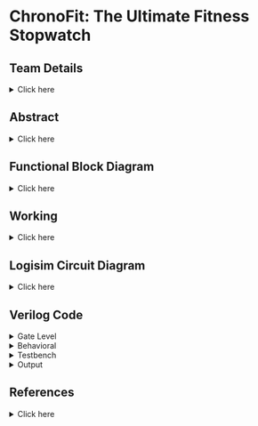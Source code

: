 # ChronoFit: The Ultimate Fitness Stopwatch

## Team Details
<details>
  <summary> Click here </summary>

  > Semester: 3rd Sem B. Tech. CSE

  > Section: S2

  > Team ID: S2-T5

  > Member-1: Atharv Rajurkar, 231CS215, atharvrajurkar.231cs215@nitk.edu.in

  > Member-2: Manish Agarwal, 231CS232, manishagarwal.231cs232@nitk.edu.in

  > Member-3: Saksham Parmar, 231CS253, sakshamparmar.231cs253@nitk.edu.in
</details>

## Abstract
<details>
  <summary>Click here</summary>
  
  ### Motivation
  
  > 
In today’s fast-paced world, maintaining a healthy lifestyle is challenging, particularly due
to the high cost of advanced fitness technology. ChronoFit helps in solving this problem by
contributing to foster a healthier, more active lifestyle in a practical and accessible manner for
college students and beyond.



 ### Problem Statement

  >
The ChronoFit project aims to develop a digital stopwatch that not only functions as a conventional lap timer but also provides fitness insights such as calorie count, heart rate estimates,
and stamina tracking—all without the use of physical sensors. By utilizing average data and
user inputs (such as weight, distance covered, age, and type of activity), ChronoFit will deliver
a unique, sensor-free approach to fitness monitoring.


### Features


•  **Implementing Stopwatch with Lap Timer**:</t>   
  > Standard stopwatch functionality to track time. Ability to record and display multiple lap times.

• **Calorie Calculation**:
  > Estimates calories burned based on user inputs (weight, age, type of activity) using established formulas.
 
• **Heart Rate Estimation**:
  > Calculates estimated heart rate based on age and activity level using standard equations.

• **Stamina Tracking**:
  > Evaluates stamina based on duration of activity.


</details>
  


## Functional Block Diagram
<details>
  <summary> Click here </summary>
  
 ![block_diagram](https://github.com/user-attachments/assets/8256d4ca-b630-43bc-86f8-6f9e13b05982)




</details>

## Working
<details>
  <summary>Click here</summary>

  ### Main Circuit's Working
  In this project model, users input their Weight, Resting Heart Rate(RHR) and Distance along with selecting a specific type of physical activity (namely Walking, Running or Cycling) to receive data upon certain physical attributes after performing the said activity. Once the activity is selected using a switch (which also acts as the start-stop switch for the stopwatch clock), simultaneously the sequential block of the circuit is triggered which is used to track the duration of the activity. The inputs of the users are stored in registers which relay the necessary data further to the respective modules.
  To enter the data of a new user, a reset switch is used which resets the stored values of all the registers to zero, since we have used low level trigger registers here. This allows us to change the data as we require for the new user after which we can toggle the reset switch back to zero to calculate the data for the new user.

The following components are used for the implementation of all the modules:
	
>  1) Adder
>  2) Multiplier
>  3) Multiplexer
>  4) Basic logic gates like OR, AND, NOT gates
>  5) Registers
>  6) JK flip flops

The following modules are used in the circuit: 

#### Calorie Counter
This processing unit takes time, type of activity and weight of the person as the input and provides the calories burned by the user while performing the activity. At a time only one activity can be selected. According to the activity selected, the MET(Metabolic Equivalent of Task) data is then further passed in the unit for processing. MET values are 10(1010) for running, 5(0101) for walking and 8(1000) for cycling. The ongoing time, MET and weight are multiplied together using the formula:
				
    Calorie Counter = time(seconds) * MET * weight(kgs)
The time and MET value is first passed into the 10 bit by 8 bit multiplier and then the output of this multiplier is passed along with the weight of the person to another 10 bit by 8 bit multiplier to generate the amount of Calories burned.

#### Speed Calculator
This unit takes the current time and amount of distance travelled in that time as input. In practical applications, distance can be measured in real time using a GPS sensor, however, due to the limited scope of theory for the given project, using sensors is not recommended. Therefore, we first give the total distance covered by the user as input using switches and then note the time taken by the user to cover the said distance using the stopwatch. 

The module therefore provides us with the actual speed only after the stopwatch for an activity has been turned off using the following formula. It divides the distance and time using an 8 bit by 6 bit divider circuit to generate the speed according to the formula:
				
    Speed = distance(meters)/time taken by the activity(seconds)

  The computation is done using a division circuit.

#### Heart Rate Estimator
This module takes in the initial or the Resting Heart Rate(RHR) of the user before performing the activity and outputs the heartbeat of the user after they have performed the given activity.
The inputs to the module block are: RHR, Weight and the output speed of the _Speed Calculator_ module. The output Target Heart Rate can then be computed using the following formula: 
				
    Target Heart Rate(THR) = RHR + (weight/2) + (speed/3)
It uses two division circuits and two adder circuits to generate the output.

#### Sequential
The sequential module consists of the components required for tracking down the time for which a particular activity has been performed. The inputs to the Sequential block consist of the timed activities and one reset button. The output consists of the activity which was being performed and the time for which it was being performed. 
The main component used inside the sequential block is a mod 60 counter clock. This clock is created using a 6-bit asynchronous counter produced using JK- flip flops.
The input activities are used as the start-stop switch for the counter clock such that if any of the three activities are switched on, the counter clock is activated and if all the three activites are switched to zero, then the clock is paused at whatever time has passed till then.
The reset button is used to reset the timer to zero. Also, since this is a minute timer, or a mod 60 counter, it also automatically resets back to zero when the counter reaches 60. 

The activity which was being performed for the given time is stored in a register because if we were to feed the activity inputs directly into the combinational modules for the calculations, then as soon as the input activities are toggled to zero, the data for the activities passed to the combinational circuits would turn to zero too. To overcome this difficulty, I used a rising edge register which stores the value of the activity which was being performed before the timer went back to zero. This way the value stored in the register is overwritten only when the activity input goes from 0 to 1, in which case the new activity would be stored in the register, which is then passed onto the further circuits for calculations.

![flowchart](https://github.com/user-attachments/assets/44fb8f55-8d3e-4a9c-a1df-5f3381887972)


#### Functional Table(Sample Cases)
| Seconds | RHR | Weight | Distance | Activity | Reset | Calories (Run) | Calories (Walk) | Calories (Cycle) | THR | Speed |
|:-------:|:---:|:------:|:--------:|:--------:|:-----:|:--------------:|:---------------:|:----------------:|:---:|:-----:|
|000101|0111100|1000110|1100100|100|0|11011010110|0000000000000|0000000000000|01100101|00010100|
|001000|0111100|1000110|1100100|010|0|11011010110|1000110000000|0000000000000|01100001|00000111|
|001010|0111100|1000110|1100100|001|0|11011010110|1000110000000|1101101011000|01100000|00000100|
|000001|0000000|0000000|0000000|000|1|00000000000|0000000000000|0000000000000|01010100|11111111|
</details>

<!-- Fourth Section -->
## Logisim Circuit Diagram
<details>
  <summary>Click here</summary>

#### Main Circuit Diagram
 ![ChronoFit](https://github.com/user-attachments/assets/085a8d99-86e6-448e-b190-dce732be354a)
#### Calorie Calculator Module
![CaloCalc](https://github.com/user-attachments/assets/2359c578-6ed6-4ac1-b910-b31921a7b523)
#### Speed Calculator Module
![SpeedCalc](https://github.com/user-attachments/assets/ce588654-d92e-48d2-866b-88337b47ba6d)
#### Heart Rate Estimator Module
![HRcalc](https://github.com/user-attachments/assets/76bece36-5ec0-45c7-b5df-4b1db718c326)
#### Sequential Module
![Sequential](https://github.com/user-attachments/assets/a9d8659c-8432-4afb-9ce4-52932ae8ffd8)
#### Counter Clock Used in Sequential Module 
![CounterClock](https://github.com/user-attachments/assets/e12adf79-bf0e-4bcf-a6eb-0d6a2fc1a2f0)
#### Multiplier Circuit
![Multiplier](https://github.com/user-attachments/assets/85453ef2-b4f2-4b91-a96b-4427dfe4b022)
#### Divider Circuit
![Divider](https://github.com/user-attachments/assets/885f3152-a40f-4360-981e-adc0051be0a1)
#### Processing Unit used in Divider
![ProcessUnit](https://github.com/user-attachments/assets/e67d0fe7-eec0-4678-aa54-d34cd9491acf)


</details>

<!-- Fifth Section -->
## Verilog Code
<details>
	<summary>Gate Level</summary>
</details>

<details>
  <summary>Behavioral</summary>
	

	
	module fitness_tracker (
	    input wire clk,          // Clock signal
	    input wire rst,          // Reset signal
	    input wire [6:0] RHR,  // 7-bit Resting heart rate
	    input wire [6:0] weight,      // 7-bit Weight input
	    input wire [6:0] age,         // 7-bit Age input
	    input wire [7:0] distance,    // 8-bit Distance input
	    input wire Run,         // Activity 1 button input
	    input wire Walk,         // Activity 2 button input
	    input wire Cycle,         // Activity 3 button input
	    output wire [5:0] seconds_Run, // Time spent on activity 1 (6-bit)
	    output wire [5:0] seconds_Walk, // Time spent on activity 2 (6-bit)
	    output wire [5:0] seconds_Cycle, // Time spent on activity 3 (6-bit)
	    output wire [15:0] calories_Run, // Calories burned in activity 1
	    output wire [15:0] calories_Walk, // Calories burned in activity 2
	    output wire [15:0] calories_Cycle, // Calories burned in activity 3
	    output wire [15:0] speed,       // Speed calculation
	    output wire [15:0] THR    // Heartbeat calculation
	);

	// Instantiate the stopwatch module to track time for each activity
	fitness_stopwatch stopwatch_inst (
	    .clk(clk),
	    .rst(rst),
	    .RHR(RHR),
	    .weight(weight),
	    .age(age),
	    .distance(distance),
	    .Run(Run),
	    .Walk(Walk),
	    .Cycle(Cycle),
	    .seconds_Run(seconds_Run),
	    .seconds_Walk(seconds_Walk),
	    .seconds_Cycle(seconds_Cycle)
	);

	// Instantiate the calorie calculator module to calculate calories burned
	calorie_calculator calorie_calc_inst (
	    .weight(weight),
	    .time_Run(seconds_Run),
	    .time_Walk(seconds_Walk),
	    .time_Cycle(seconds_Cycle),
	    .calories_Run(calories_Run),
	    .calories_Walk(calories_Walk),
	    .calories_Cycle(calories_Cycle)
	);

	// Instantiate the speed calculator module to calculate the speed
	speed_calculator speed_calc_inst (
	    .distance(distance),
	    .time_Run(seconds_Run),
	    .time_Walk(seconds_Walk),
	    .time_Cycle(seconds_Cycle),
	    .speed(speed)
	);

	// Instantiate the heartbeat calculator module to calculate the heartbeat
	heartbeat_calculator heartbeat_calc_inst (
	    .RHR(RHR),
	    .weight(weight),
	    .speed(speed),
	    .THR(THR)
	);

	endmodule


	// Stopwatch Submodule to track activity time
	module fitness_stopwatch (
	    input wire clk,
	    input wire rst,
	    input wire [6:0] RHR,
	    input wire [6:0] weight,
	    input wire [6:0] age,
	    input wire [7:0] distance,
	    input wire Run,
	    input wire Walk,
	    input wire Cycle,
	    output reg [5:0] seconds_Run,  // Time counter for activity 1
	    output reg [5:0] seconds_Walk,  // Time counter for activity 2
	    output reg [5:0] seconds_Cycle   // Time counter for activity 3
	);

	reg [5:0] counter_Run, counter_Walk, counter_Cycle;
	
	always @(posedge clk or posedge rst) begin
	    if (rst) begin
	        counter_Run <= 6'd0;
	        counter_Walk <= 6'd0;
	        counter_Cycle <= 6'd0;
	        seconds_Run <= 6'd0;
	        seconds_Walk <= 6'd0;
	        seconds_Cycle <= 6'd0;
	    end else begin
	        // Activity 1 time tracking
	        if (Run) begin
	            if (counter_Run < 6'd59)
	                counter_Run <= counter_Run + 1;
	            else
	                counter_Run <= 6'd0;  // Reset counter after 59 seconds
	        end
	        seconds_a1 <= counter_a1;

	        // Activity 2 time tracking
	        if (Walk) begin
	            if (counter_a2 < 6'd59)
	                counter_Walk <= counter_Walk + 1;
	            else
	                counter_Walk <= 6'd0;
	        end
	        seconds_Walk <= counter_Walk;

	        // Activity 3 time tracking
	        if (Cycle) begin
	            if (counter_Cycle < 6'd59)
	                counter_Cycle <= counter_Cycle + 1;
	            else
	                counter_Cycle <= 6'd0;
	        end
	        seconds_Cycle <= counter_Cycle;
	    end
	end
	
	endmodule


	// Calorie Calculator Submodule
	module calorie_calculator (
	    input wire [6:0] weight,       // User's weight
	    input wire [5:0] time_Run,      // Time spent on activity 1
	    input wire [5:0] time_Walk,      // Time spent on activity 2
	    input wire [5:0] time_Cycle,      // Time spent on activity 3
	    output reg [15:0] calories_Run, // Calories burned in activity 1
	    output reg [15:0] calories_Walk, // Calories burned in activity 2
	    output reg [15:0] calories_Cycle  // Calories burned in activity 3
	);

	// Constants for calorie calculation
	localparam MET_Run = 5;
	localparam MET_Walk = 8;
	localparam MET_Cycle = 10;

	always @(*) begin
	    // Calorie calculation for each activity
	    calories_Run = MET_Run * weight * time_Run;
	    calories_Walk = MET_Walk * weight * time_Walk;
	    calories_Cycle = MET_Cycle * weight * time_Cycle;
	end

	endmodule


	// Speed Calculator Submodule
	module speed_calculator (
	    input wire [7:0] distance,    // Distance travelled
	    input wire [5:0] time_Run,     // Time spent on activity 1
	    input wire [5:0] time_Walk,     // Time spent on activity 2
	    input wire [5:0] time_Cycle,     // Time spent on activity 3
	    output reg [15:0] speed       // Calculated speed (distance / time)
	);

	reg [5:0] total_time;  // Total time spent across all activities

	always @(*) begin
	    total_time = time_Run + time_Walk + time_Cycle;  // Total time spent in all activities
	    
	    // Check if total_time is non-zero to avoid division by zero
	    if (total_time > 0) begin
	        speed = distance / total_time;  // Calculate speed (distance/time)
	    end else begin
	        speed = 16'd0;  // Set speed to zero if no time has been recorded
	    end
	end

	endmodule


	// Heartbeat Calculator Submodule
	module heartbeat_calculator (
	    input wire [6:0] RHR,   // Resting heart rate
	    input wire [6:0] weight,       // Weight of the user
	    input wire [15:0] speed,       // Speed of the user
	    output reg [15:0] THR    // Calculated heartbeat
	);

	// Fixed-point multiplication constants for weight and speed contributions
	localparam weight_factor = 5;  // Approximation for 0.5 * weight (scaled up by 10)
	localparam speed_factor = 3;   // Approximation for 0.3 * speed (scaled up by 10)
	
	always @(*) begin
	    // Heartbeat calculation: hr_resting + (0.5 * weight) + (0.3 * speed)
	    THR = RHR + (weight * weight_factor) / 10 + (speed * speed_factor) / 10;
	end
	
	endmodule

</details>
<details>
	<summary>Testbench</summary>

	module tb_fitness_tracker;
	
	// Inputs
	reg clk;
	reg rst;
	reg [7:0] RHR;
	reg [7:0] weight;
	reg [7:0] age;
	reg [7:0] distance;
	reg Run;
	reg Walk;
	reg Cycle;
	
	// Outputs
	wire [7:0] seconds_Run;
	wire [7:0] seconds_Walk;
	wire [7:0] seconds_Cycle;
	wire [23:0] calories_Run;
	wire [23:0] calories_Walk;
	wire [23:0] calories_Cycle;
	wire [7:0] speed;
	wire [7:0] THR;
	
	// Instantiate the Unit Under Test (UUT)
	fitness_tracker uut (
	    .clk(clk),
	    .rst(rst),
	    .RHR(RHR),
	    .weight(weight),
	    .age(age),
	    .distance(distance),
	    .Run(Run),
	    .Walk(Walk),
	    .Cycle(Cycle),
	    .seconds_Run(seconds_Run),
	    .seconds_Walk(seconds_Walk),
	    .seconds_Cycle(seconds_Cycle),
	    .calories_Run(calories_Run),
	    .calories_Walk(calories_Walk),
	    .calories_Cycle(calories_Cycle),
	    .speed(speed),
	    .THR(THR)
	);
	
	// Clock generation
	always #10 clk = ~clk;
	
	initial begin
	    // Initialize Inputs
	    clk = 0;
	    rst = 1;
	    RHR = 8'd60;  // Initial heart rate
	    weight = 8'd70;      // Weight in kg
	    distance = 8'd100;   // Distance in meters
	    Run = 0;
	    Walk = 0;
	    Cycle = 0;
	
	    // Reset the system
	    #10 rst = 0;
	
	    // Test case 1: Start activity 1 for 10 seconds
	    #20 Run = 1;
	    #100 Run = 0;  // Simulate activity 1 for 10 seconds
	
	    // Test case 2: Start activity 2 for 15 seconds
	    #20 Walk = 1;
	    #150 Walk = 0;  // Simulate activity 2 for 15 seconds
	
	    // Test case 3: Start activity 3 for 20 seconds
	    #20 Cycle = 1;
	    #200 Cycle = 0;  // Simulate activity 3 for 20 seconds
	
	
	    #20 $display("Average Speed:%d m/s", distance/(seconds_Run+seconds_Walk+seconds_Cycle));
	    #20 $display("Total Time: %d sec", (seconds_Run+seconds_Walk+seconds_Cycle));
	    // End simulation after testing
	    #100 $finish;
	end
	
	// Monitor output for stopwatch, calorie calculation, speed, and THR
	
	initial begin
	    $monitor("Time: %0t | Run: %b | Walk: %b | Cycle: %b | Sec_Run: %d | calories_Run: %d | Sec_Walk: %d | calories_Walk: %d | Sec_Cycle: %d | calories_Cycle: %d | Speed: %d | THR: %d", 
	             $time, Run, Walk, Cycle, seconds_Run, calories_Run, seconds_Walk, calories_Walk, seconds_Cycle, calories_Cycle, speed, THR);
	end
	
	endmodule

</details>
<details>
	<summary>Output</summary>
 <img width="962" alt="Screenshot 2024-10-16 at 10 32 36 PM" src="https://github.com/user-attachments/assets/b8f83ed5-4d2a-434e-8034-3c432b09dd96">
</details>

## References
<details>
  <summary>Click here</summary>
  
>[r1, ] 555 Timer IC Pin Diagram, Circuit, Working, Datasheet, Modes — electronicsforu.com.
> https://www.electronicsforu.com/technology-trends/learn-electronics/555-timer-working-specifications.

  > [gee, ] Shift Registers in Digital Logic - GeeksforGeeks — geeksforgeeks.org.                
> https://www.geeksforgeeks.org/shift-registers-in-digital-logic/.

  > [Kaminski, ] Kaminski, J. Metabolic Equivalents: What Are They & How to Calculate Them — NASM — blog.nasm.org.
> https://blog.nasm.org/metabolic-equivalents-for-weight-loss:

  > [WatElectronics, ] WatElectronics. Binary Division : Truth Table, Rules of Division & Examples
— watelectronics.com.
> https://www.watelectronics.com/binary-division/.

   
</details>



